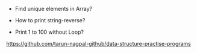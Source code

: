 
- Find unique elements in Array?

- How to print string-reverse?

- Print 1 to 100 without Loop?

https://github.com/tarun-nagpal-github/data-structure-practise-programs
